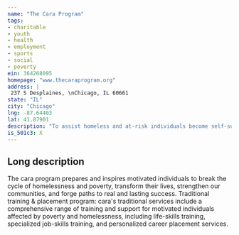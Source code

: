 ```yaml
---
name: "The Cara Program"
tags:
- charitable
- youth
- health
- employment
- sports
- social
- poverty
ein: 364268095
homepage: "www.thecaraprogram.org"
address: |
 237 S Desplaines, \nChicago, IL 60661
state: "IL"
city: "Chicago"
lng: -87.64403
lat: 41.87901
description: "To assist homeless and at-risk individuals become self-sufficient"
is_501c3: X
---
```


## Long description

The cara program prepares and inspires motivated individuals to break the cycle of homelessness and poverty, transform their lives, strengthen our communities, and forge paths to real and lasting success. Traditional training & placement program: cara's traditional services include a comprehensive range of training and support for motivated individuals affected by poverty and homelessness, including life-skills training, specialized job-skills training, and personalized career placement services. 
